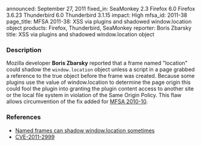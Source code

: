 announced: September 27, 2011
fixed_in: SeaMonkey 2.3
          Firefox 6.0
          Firefox 3.6.23
          Thunderbird 6.0
          Thunderbird 3.1.15
impact: High
mfsa_id: 2011-38
page_title: MFSA 2011-38: XSS via plugins and shadowed window.location object
products: Firefox, Thunderbird, SeaMonkey
reporter: Boris Zbarsky
title: XSS via plugins and shadowed window.location object

<h3>Description</h3>

<p>Mozilla developer <strong>Boris Zbarsky</strong> reported that a frame
named "location" could shadow the <code>window.location</code> object unless a
script in a page grabbed a reference to the true object before the frame
was created. Because some plugins use the value of window.location to determine
the page origin this could fool the plugin into granting the plugin content
access to another site or the local file system in violation of the Same Origin
Policy. This flaw allows circumvention of the fix added for
<a href="/security/announce/2010/mfsa2010-10.html">MFSA 2010-10</a>.
</p>


<h3>References</h3>

<ul>
  <li><a href="https://bugzilla.mozilla.org/show_bug.cgi?id=665548">Named frames can shadow window.location sometimes</a></li>
  <li><a class="ex-ref" href="http://cve.mitre.org/cgi-bin/cvename.cgi?name=CVE-2011-2999">CVE-2011-2999</a></li>
</ul>



